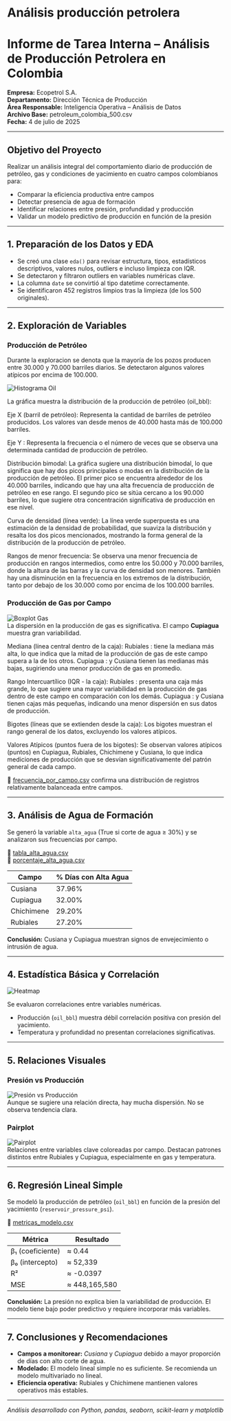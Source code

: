 # Análisis producción petrolera

#  Informe de Tarea Interna – Análisis de Producción Petrolera en Colombia

**Empresa:** Ecopetrol S.A.  
**Departamento:** Dirección Técnica de Producción  
**Área Responsable:** Inteligencia Operativa – Análisis de Datos  
**Archivo Base:** petroleum_colombia_500.csv  
**Fecha:** 4 de julio de 2025

---

## Objetivo del Proyecto

Realizar un análisis integral del comportamiento diario de producción de petróleo, gas y condiciones de yacimiento en cuatro campos colombianos para:

- Comparar la eficiencia productiva entre campos
- Detectar presencia de agua de formación
- Identificar relaciones entre presión, profundidad y producción
- Validar un modelo predictivo de producción en función de la presión

---

## 1. Preparación de los Datos y EDA

- Se creó una clase `eda()` para revisar estructura, tipos, estadísticos descriptivos, valores nulos, outliers e incluso limpieza con IQR.
- Se detectaron y filtraron outliers en variables numéricas clave.
- La columna `date` se convirtió al tipo datetime correctamente.
- Se identificaron 452 registros limpios tras la limpieza (de los 500 originales).

---

## 2. Exploración de Variables

### Producción de Petróleo

Durante la exploracion se denota que la mayoría de los pozos producen entre 30.000 y 70.000 barriles diarios. Se detectaron algunos valores atípicos por encima de 100.000.

![Histograma Oil](fig/histograma_oil.png)  

La gráfica muestra la distribución de la producción de petróleo (oil_bbl):

Eje X (barril de petróleo):
Representa la cantidad de barriles de petróleo producidos. Los valores van desde menos de 40.000 hasta más de 100.000 barriles.

Eje Y :
Representa la frecuencia o el número de veces que se observa una determinada cantidad de producción de petróleo.

Distribución bimodal:
La gráfica sugiere una distribución bimodal, lo que significa que hay dos picos principales o modas en la distribución de la producción de petróleo.
El primer pico se encuentra alrededor de los 40.000 barriles, indicando que hay una alta frecuencia de producción de petróleo en ese rango.
El segundo pico se sitúa cercano a los 90.000 barriles, lo que sugiere otra concentración significativa de producción en ese nivel.

Curva de densidad (línea verde):
La línea verde superpuesta es una estimación de la densidad de probabilidad, que suaviza la distribución y resalta los dos picos mencionados, mostrando la forma general de la distribución de la producción de petróleo.

Rangos de menor frecuencia:
Se observa una menor frecuencia de producción en rangos intermedios, como entre los 50.000 y 70.000 barriles, donde la altura de las barras y la curva de densidad son menores. También hay una disminución en la frecuencia en los extremos de la distribución, tanto por debajo de los 30.000 como por encima de los 100.000 barriles.


### Producción de Gas por Campo

![Boxplot Gas](fig/boxplot_gas.png)  
La dispersión en la producción de gas es significativa. El campo **Cupiagua** muestra gran variabilidad.

Mediana (línea central dentro de la caja):
Rubiales : tiene la mediana más alta, lo que indica que la mitad de la producción de gas de este campo supera a la de los otros.
Cupiagua : y Cusiana tienen las medianas más bajas, sugiriendo una menor producción de gas en promedio.

Rango Intercuartílico (IQR - la caja):
Rubiales : presenta una caja más grande, lo que sugiere una mayor variabilidad en la producción de gas dentro de este campo en comparación con los demás.
Cupiagua : y Cusiana tienen cajas más pequeñas, indicando una menor dispersión en sus datos de producción.

Bigotes (líneas que se extienden desde la caja):
Los bigotes muestran el rango general de los datos, excluyendo los valores atípicos.

Valores Atípicos (puntos fuera de los bigotes):
Se observan valores atípicos (puntos) en Cupiagua, Rubiales, Chichimene y Cusiana, lo que indica mediciones de producción que se desvían significativamente del patrón general de cada campo.

📁 [frecuencia_por_campo.csv](fig/frecuencia_por_campo.csv) confirma una distribución de registros relativamente balanceada entre campos.

---

##  3. Análisis de Agua de Formación

Se generó la variable `alta_agua` (True si corte de agua ≥ 30%) y se analizaron sus frecuencias por campo.

📁 [tabla_alta_agua.csv](fig/tabla_alta_agua.csv)  
📁 [porcentaje_alta_agua.csv](fig/porcentaje_alta_agua.csv)

| Campo       | % Días con Alta Agua |
|-------------|-----------------------|
| Cusiana     | 37.96%                |
| Cupiagua    | 32.00%                |
| Chichimene  | 29.20%                |
| Rubiales    | 27.20%                |

**Conclusión:** Cusiana y Cupiagua muestran signos de envejecimiento o intrusión de agua.

---

## 4. Estadística Básica y Correlación

![Heatmap](fig/heatmap_correlacion.png)

Se evaluaron correlaciones entre variables numéricas.

- Producción (`oil_bbl`) muestra débil correlación positiva con presión del yacimiento.
- Temperatura y profundidad no presentan correlaciones significativas.

---

## 5. Relaciones Visuales

### Presión vs Producción

![Presión vs Producción](fig/Presion_vs_produccion.png)  
Aunque se sugiere una relación directa, hay mucha dispersión. No se observa tendencia clara.

### Pairplot

![Pairplot](fig/pairplot_variables.png)  
Relaciones entre variables clave coloreadas por campo. Destacan patrones distintos entre Rubiales y Cupiagua, especialmente en gas y temperatura.

---

## 6. Regresión Lineal Simple

Se modeló la producción de petróleo (`oil_bbl`) en función de la presión del yacimiento (`reservoir_pressure_psi`).

📁 [metricas_modelo.csv](fig/metricas_modelo.csv)

| Métrica             | Resultado     |
|---------------------|---------------|
| β₁ (coeficiente)    | ≈ 0.44        |
| β₀ (intercepto)     | ≈ 52,339      |
| R²                  | ≈ -0.0397     |
| MSE                 | ≈ 448,165,580 |

 **Conclusión:** La presión no explica bien la variabilidad de producción. El modelo tiene bajo poder predictivo y requiere incorporar más variables.

---

## 7. Conclusiones y Recomendaciones

- **Campos a monitorear:** *Cusiana* y *Cupiagua* debido a mayor proporción de días con alto corte de agua.
- **Modelado:** El modelo lineal simple no es suficiente. Se recomienda un modelo multivariado no lineal.
- **Eficiencia operativa:** Rubiales y Chichimene mantienen valores operativos más estables.

---

 *Análisis desarrollado con Python, pandas, seaborn, scikit-learn y matplotlib*  

